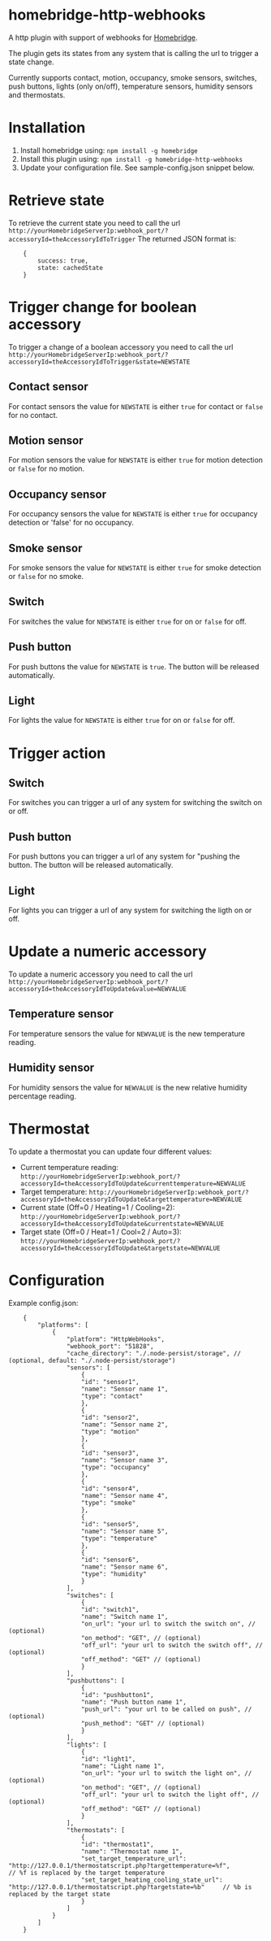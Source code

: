 # homebridge-http-webhooks
A http plugin with support of webhooks for [Homebridge](https://github.com/nfarina/homebridge).

The plugin gets its states from any system that is calling the url to trigger a state change.

Currently supports contact, motion, occupancy, smoke sensors, switches, push buttons, lights (only on/off), temperature sensors, humidity sensors and thermostats.

# Installation
1. Install homebridge using: `npm install -g homebridge`
2. Install this plugin using: `npm install -g homebridge-http-webhooks`
3. Update your configuration file. See sample-config.json snippet below.

# Retrieve state
To retrieve the current state you need to call the url `http://yourHomebridgeServerIp:webhook_port/?accessoryId=theAccessoryIdToTrigger`
The returned JSON format is:
```
    {
        success: true,
        state: cachedState
    }
```

# Trigger change for boolean accessory
To trigger a change of a boolean accessory you need to call the url `http://yourHomebridgeServerIp:webhook_port/?accessoryId=theAccessoryIdToTrigger&state=NEWSTATE`

## Contact sensor
For contact sensors the value for `NEWSTATE` is either `true` for contact or `false` for no contact.

## Motion sensor
For motion sensors the value for `NEWSTATE` is either `true` for motion detection or `false` for no motion.

## Occupancy sensor
For occupancy sensors the value for `NEWSTATE` is either `true` for occupancy detection or 'false' for no occupancy.

## Smoke sensor
For smoke sensors the value for `NEWSTATE` is either `true` for smoke detection or `false` for no smoke.

## Switch
For switches the value for `NEWSTATE` is either `true` for on or `false` for off.

## Push button
For push buttons the value for `NEWSTATE` is `true`. The button will be released automatically.

## Light
For lights the value for `NEWSTATE` is either `true` for on or `false` for off.

# Trigger action

## Switch
For switches you can trigger a url of any system for switching the switch on or off.

## Push button
For push buttons you can trigger a url of any system for "pushing the button. The button will be released automatically.

## Light
For lights you can trigger a url of any system for switching the ligth on or off.

# Update a numeric accessory
To update a numeric accessory you need to call the url `http://yourHomebridgeServerIp:webhook_port/?accessoryId=theAccessoryIdToUpdate&value=NEWVALUE`

## Temperature sensor
For temperature sensors the value for `NEWVALUE` is the new temperature reading.

## Humidity sensor
For humidity sensors the value for `NEWVALUE` is the new relative humidity percentage reading.

# Thermostat
To update a thermostat you can update four different values:
* Current temperature reading: `http://yourHomebridgeServerIp:webhook_port/?accessoryId=theAccessoryIdToUpdate&currenttemperature=NEWVALUE`
* Target temperature: `http://yourHomebridgeServerIp:webhook_port/?accessoryId=theAccessoryIdToUpdate&targettemperature=NEWVALUE`
* Current state (Off=0 / Heating=1 / Cooling=2): `http://yourHomebridgeServerIp:webhook_port/?accessoryId=theAccessoryIdToUpdate&currentstate=NEWVALUE`
* Target state (Off=0 / Heat=1 / Cool=2 / Auto=3): `http://yourHomebridgeServerIp:webhook_port/?accessoryId=theAccessoryIdToUpdate&targetstate=NEWVALUE`

# Configuration
Example config.json:
```
    {
        "platforms": [
            {
                "platform": "HttpWebHooks",
                "webhook_port": "51828",
                "cache_directory": "./.node-persist/storage", // (optional, default: "./.node-persist/storage")
                "sensors": [
                    {
                    "id": "sensor1",
                    "name": "Sensor name 1",
                    "type": "contact"
                    },
                    {
                    "id": "sensor2",
                    "name": "Sensor name 2",
                    "type": "motion"
                    },
                    {
                    "id": "sensor3",
                    "name": "Sensor name 3",
                    "type": "occupancy"
                    },
                    {
                    "id": "sensor4",
                    "name": "Sensor name 4",
                    "type": "smoke"
                    },
                    {
                    "id": "sensor5",
                    "name": "Sensor name 5",
                    "type": "temperature"
                    },
                    {
                    "id": "sensor6",
                    "name": "Sensor name 6",
                    "type": "humidity"
                    }
                ],
                "switches": [
                    {
                    "id": "switch1",
                    "name": "Switch name 1",
                    "on_url": "your url to switch the switch on", // (optional)
                    "on_method": "GET", // (optional)
                    "off_url": "your url to switch the switch off", // (optional)
                    "off_method": "GET" // (optional)
                    }
                ],
                "pushbuttons": [
                    {
                    "id": "pushbutton1",
                    "name": "Push button name 1",
                    "push_url": "your url to be called on push", // (optional)
                    "push_method": "GET" // (optional)
                    }
                ],
                "lights": [
                    {
                    "id": "light1",
                    "name": "Light name 1",
                    "on_url": "your url to switch the light on", // (optional)
                    "on_method": "GET", // (optional)
                    "off_url": "your url to switch the light off", // (optional)
                    "off_method": "GET" // (optional)
                    }
                ],
                "thermostats": [
                    {
                    "id": "thermostat1",
                    "name": "Thermostat name 1",
                    "set_target_temperature_url": "http://127.0.0.1/thermostatscript.php?targettemperature=%f",        // %f is replaced by the target temperature
                    "set_target_heating_cooling_state_url": "http://127.0.0.1/thermostatscript.php?targetstate=%b"     // %b is replaced by the target state
                    }
                ]
            }
        ]
    }
```
